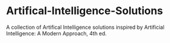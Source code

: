 # Artifical-Intelligence-Solutions
A collection of Artifical Intelligence solutions inspired by Artificial Intelligence: A Modern Approach, 4th ed.
